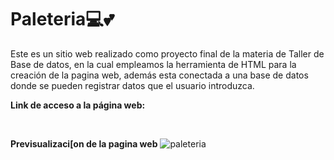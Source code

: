 # Paleteria💻💕
Este es un sitio web realizado como proyecto final de la materia de Taller de Base de datos, en la cual empleamos la herramienta de HTML para la creación de la pagina web, además esta conectada a una base de datos donde se pueden registrar datos que el usuario introduzca. 

**Link de acceso a la página web:**

<br>

**Previsualizaci[on de la pagina web**
![paleteria](https://github.com/ImeldaChavez/English_Animals/assets/124759407/1cdbb935-c900-4e9c-90ac-a12bd4d8c6aa)
